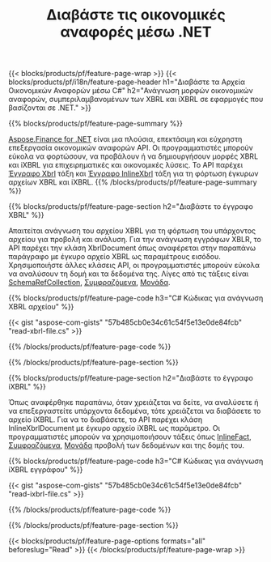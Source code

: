 ﻿---
title: Διαβάστε τις οικονομικές αναφορές μέσω .NET
url: /el/net/read/
description:  Κωδικός C# για ανάγνωση οικονομικών αναφορών σε αρχεία XBRL και iXBRL μέσω της βιβλιοθήκης .NET.
---
{{< blocks/products/pf/feature-page-wrap >}}
{{< blocks/products/pf/i18n/feature-page-header h1="Διαβάστε τα Αρχεία Οικονομικών Αναφορών μέσω C#" h2="Ανάγνωση μορφών οικονομικών αναφορών, συμπεριλαμβανομένων των XBRL και iXBRL σε εφαρμογές που βασίζονται σε .NET." >}}

{{% blocks/products/pf/feature-page-summary %}}

[Aspose.Finance for .NET](https://products.aspose.com/finance/net/) είναι μια πλούσια, επεκτάσιμη και εύχρηστη επεξεργασία οικονομικών αναφορών API. Οι προγραμματιστές μπορούν εύκολα να φορτώσουν, να προβάλουν ή να δημιουργήσουν μορφές XBRL και iXBRL για επιχειρηματικές και οικονομικές λύσεις. Το API παρέχει [Έγγραφο Xbrl](https://apireference.aspose.com/finance/net/aspose.finance.xbrl/xbrldocument) τάξη και  [Έγγραφο InlineXbrl](https://apireference.aspose.com/finance/net/aspose.finance.xbrl.inline/inlinexbrldocument) τάξη για τη φόρτωση έγκυρων αρχείων XBRL και iXBRL.
{{% /blocks/products/pf/feature-page-summary %}}

{{% blocks/products/pf/feature-page-section h2="Διαβάστε το έγγραφο XBRL" %}}

Απαιτείται ανάγνωση του αρχείου XBRL για τη φόρτωση του υπάρχοντος αρχείου για προβολή και ανάλυση. Για την ανάγνωση εγγράφων XBLR, το API παρέχει την κλάση XbrlDocument όπως αναφέρεται στην παραπάνω παράγραφο με έγκυρο αρχείο XBRL ως παραμέτρους εισόδου. Χρησιμοποιήστε άλλες κλάσεις API, οι προγραμματιστές μπορούν εύκολα να αναλύσουν τη δομή και τα δεδομένα της. Λίγες από τις τάξεις είναι [SchemaRefCollection](https://apireference.aspose.com/finance/net/aspose.finance.xbrl/schemarefcollection), [Συμφραζόμενα](https://apireference.aspose.com/finance/net/aspose.finance.xbrl/context), [Μονάδα](https://apireference.aspose.com/finance/net/aspose.finance.xbrl/unit).

{{% blocks/products/pf/feature-page-code h3="C# Κώδικας για ανάγνωση XBRL αρχείου" %}}

{{< gist "aspose-com-gists" "57b485cb0e34c61c54f5e13e0de84fcb" "read-xbrl-file.cs" >}} 

{{% /blocks/products/pf/feature-page-code %}}

{{% /blocks/products/pf/feature-page-section %}}

{{% blocks/products/pf/feature-page-section h2="Διαβάστε το έγγραφο iXBRL" %}}

Όπως αναφέρθηκε παραπάνω, όταν χρειάζεται να δείτε, να αναλύσετε ή να επεξεργαστείτε υπάρχοντα δεδομένα, τότε χρειάζεται να διαβάσετε το αρχείο iXBRL. Για να το διαβάσετε, το API παρέχει κλάση InlineXbrlDocument με έγκυρο αρχείο iXBRL ως παράμετρο. Οι προγραμματιστές μπορούν να χρησιμοποιήσουν τάξεις όπως [InlineFact](https://apireference.aspose.com/finance/net/aspose.finance.xbrl.inline/inlinefact), [Συμφραζόμενα](https://apireference.aspose.com/finance/net/aspose.finance.xbrl/context), [Μονάδα](https://apireference.aspose.com/finance/net/aspose.finance.xbrl/unit) προβολή των δεδομένων και της δομής του. 

{{% blocks/products/pf/feature-page-code h3="C# Κώδικας για ανάγνωση iXBRL εγγράφου" %}}

{{< gist "aspose-com-gists" "57b485cb0e34c61c54f5e13e0de84fcb" "read-ixbrl-file.cs" >}}

{{% /blocks/products/pf/feature-page-code %}}

{{% /blocks/products/pf/feature-page-section %}}

{{< blocks/products/pf/feature-page-options formats="all" beforeslug="Read" >}}
{{< /blocks/products/pf/feature-page-wrap >}}
